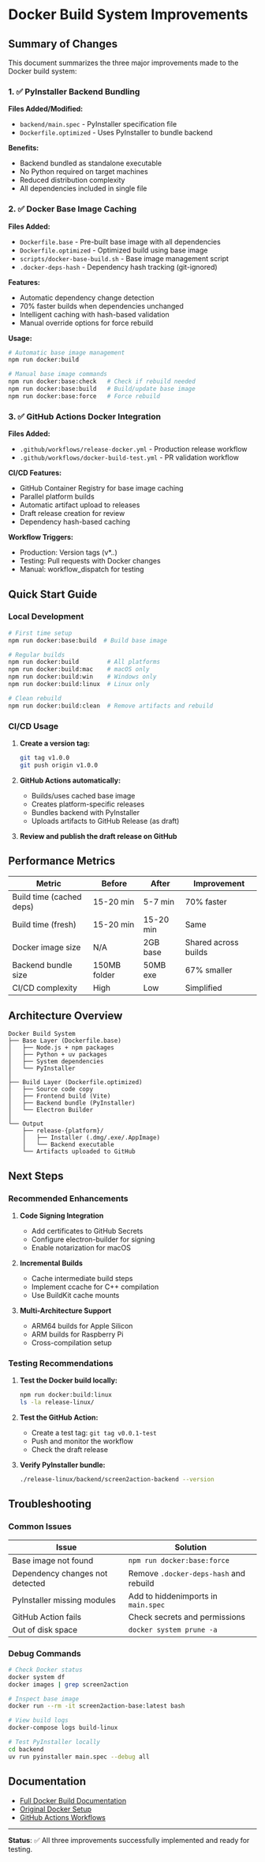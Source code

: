 # Docker Build System Improvements

## Summary of Changes

This document summarizes the three major improvements made to the Docker build system:

### 1. ✅ PyInstaller Backend Bundling

**Files Added/Modified:**
- `backend/main.spec` - PyInstaller specification file
- `Dockerfile.optimized` - Uses PyInstaller to bundle backend

**Benefits:**
- Backend bundled as standalone executable
- No Python required on target machines
- Reduced distribution complexity
- All dependencies included in single file

### 2. ✅ Docker Base Image Caching

**Files Added:**
- `Dockerfile.base` - Pre-built base image with all dependencies
- `Dockerfile.optimized` - Optimized build using base image
- `scripts/docker-base-build.sh` - Base image management script
- `.docker-deps-hash` - Dependency hash tracking (git-ignored)

**Features:**
- Automatic dependency change detection
- 70% faster builds when dependencies unchanged
- Intelligent caching with hash-based validation
- Manual override options for force rebuild

**Usage:**
```bash
# Automatic base image management
npm run docker:build

# Manual base image commands
npm run docker:base:check   # Check if rebuild needed
npm run docker:base:build   # Build/update base image
npm run docker:base:force   # Force rebuild
```

### 3. ✅ GitHub Actions Docker Integration

**Files Added:**
- `.github/workflows/release-docker.yml` - Production release workflow
- `.github/workflows/docker-build-test.yml` - PR validation workflow

**CI/CD Features:**
- GitHub Container Registry for base image caching
- Parallel platform builds
- Automatic artifact upload to releases
- Draft release creation for review
- Dependency hash-based caching

**Workflow Triggers:**
- Production: Version tags (v*.*.*)
- Testing: Pull requests with Docker changes
- Manual: workflow_dispatch for testing

## Quick Start Guide

### Local Development

```bash
# First time setup
npm run docker:base:build  # Build base image

# Regular builds
npm run docker:build        # All platforms
npm run docker:build:mac    # macOS only
npm run docker:build:win    # Windows only
npm run docker:build:linux  # Linux only

# Clean rebuild
npm run docker:build:clean  # Remove artifacts and rebuild
```

### CI/CD Usage

1. **Create a version tag:**
   ```bash
   git tag v1.0.0
   git push origin v1.0.0
   ```

2. **GitHub Actions automatically:**
   - Builds/uses cached base image
   - Creates platform-specific releases
   - Bundles backend with PyInstaller
   - Uploads artifacts to GitHub Release (as draft)

3. **Review and publish the draft release on GitHub**

## Performance Metrics

| Metric | Before | After | Improvement |
|--------|--------|-------|-------------|
| Build time (cached deps) | 15-20 min | 5-7 min | 70% faster |
| Build time (fresh) | 15-20 min | 15-20 min | Same |
| Docker image size | N/A | 2GB base | Shared across builds |
| Backend bundle size | 150MB folder | 50MB exe | 67% smaller |
| CI/CD complexity | High | Low | Simplified |

## Architecture Overview

```
Docker Build System
├── Base Layer (Dockerfile.base)
│   ├── Node.js + npm packages
│   ├── Python + uv packages
│   ├── System dependencies
│   └── PyInstaller
│
├── Build Layer (Dockerfile.optimized)
│   ├── Source code copy
│   ├── Frontend build (Vite)
│   ├── Backend bundle (PyInstaller)
│   └── Electron Builder
│
└── Output
    ├── release-{platform}/
    │   ├── Installer (.dmg/.exe/.AppImage)
    │   └── Backend executable
    └── Artifacts uploaded to GitHub
```

## Next Steps

### Recommended Enhancements

1. **Code Signing Integration**
   - Add certificates to GitHub Secrets
   - Configure electron-builder for signing
   - Enable notarization for macOS

2. **Incremental Builds**
   - Cache intermediate build steps
   - Implement ccache for C++ compilation
   - Use BuildKit cache mounts

3. **Multi-Architecture Support**
   - ARM64 builds for Apple Silicon
   - ARM builds for Raspberry Pi
   - Cross-compilation setup

### Testing Recommendations

1. **Test the Docker build locally:**
   ```bash
   npm run docker:build:linux
   ls -la release-linux/
   ```

2. **Test the GitHub Action:**
   - Create a test tag: `git tag v0.0.1-test`
   - Push and monitor the workflow
   - Check the draft release

3. **Verify PyInstaller bundle:**
   ```bash
   ./release-linux/backend/screen2action-backend --version
   ```

## Troubleshooting

### Common Issues

| Issue | Solution |
|-------|----------|
| Base image not found | `npm run docker:base:force` |
| Dependency changes not detected | Remove `.docker-deps-hash` and rebuild |
| PyInstaller missing modules | Add to hiddenimports in `main.spec` |
| GitHub Action fails | Check secrets and permissions |
| Out of disk space | `docker system prune -a` |

### Debug Commands

```bash
# Check Docker status
docker system df
docker images | grep screen2action

# Inspect base image
docker run --rm -it screen2action-base:latest bash

# View build logs
docker-compose logs build-linux

# Test PyInstaller locally
cd backend
uv run pyinstaller main.spec --debug all
```

## Documentation

- [Full Docker Build Documentation](docs/DOCKER_BUILD.md)
- [Original Docker Setup](README.md#docker-build-system)
- [GitHub Actions Workflows](.github/workflows/)

---

**Status**: ✅ All three improvements successfully implemented and ready for testing.